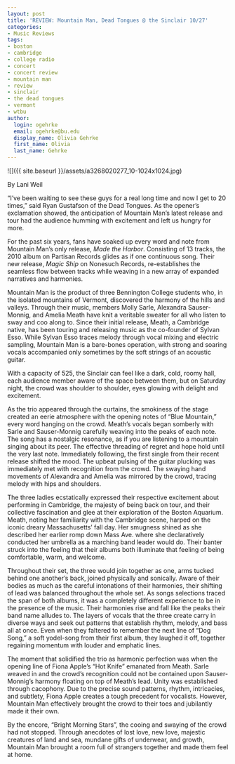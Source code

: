 ```yaml
---
layout: post
title: 'REVIEW: Mountain Man, Dead Tongues @ the Sinclair 10/27'
categories:
- Music Reviews
tags:
- boston
- cambridge
- college radio
- concert
- concert review
- mountain man
- review
- sinclair
- the dead tongues
- vermont
- wtbu
author:
  login: ogehrke
  email: ogehrke@bu.edu
  display_name: Olivia Gehrke
  first_name: Olivia
  last_name: Gehrke
---
```

![]({{ site.baseurl }}/assets/a3268020277_10-1024x1024.jpg)

By Lani Weil

“I’ve been waiting to see these guys for a real long time and now I get to 20 times,” said Ryan Gustafson of the Dead Tongues. As the opener’s exclamation showed, the anticipation of Mountain Man’s latest release and tour had the audience humming with excitement and left us hungry for more.

For the past six years, fans have soaked up every word and note from Mountain Man’s only release, _Made the Harbor_. Consisting of 13 tracks, the 2010 album on Partisan Records glides as if one continuous song. Their new release, _Magic Ship_ on Nonesuch Records, re-establishes the seamless flow between tracks while weaving in a new array of expanded narratives and harmonies.

Mountain Man is the product of three Bennington College students who, in the isolated mountains of Vermont, discovered the harmony of the hills and valleys. Through their music, members Molly Sarle, Alexandra Sauser-Monnig, and Amelia Meath have knit a veritable sweater for all who listen to sway and coo along to. Since their initial release, Meath, a Cambridge native, has been touring and releasing music as the co-founder of Sylvan Esso. While Sylvan Esso traces melody through vocal mixing and electric sampling, Mountain Man is a bare-bones operation, with strong and soaring vocals accompanied only sometimes by the soft strings of an acoustic guitar.

With a capacity of 525, the Sinclair can feel like a dark, cold, roomy hall, each audience member aware of the space between them, but on Saturday night, the crowd was shoulder to shoulder, eyes glowing with delight and excitement.

As the trio appeared through the curtains, the smokiness of the stage created an eerie atmosphere with the opening notes of “Blue Mountain,” every word hanging on the crowd. Meath’s vocals began somberly with Sarle and Sauser-Monnig carefully weaving into the peaks of each note. The song has a nostalgic resonance, as if you are listening to a mountain singing about its peer. The effective threading of regret and hope hold until the very last note. Immediately following, the first single from their recent release shifted the mood. The upbeat pulsing of the guitar plucking was immediately met with recognition from the crowd. The swaying hand movements of Alexandra and Amelia was mirrored by the crowd, tracing melody with hips and shoulders.

The three ladies ecstatically expressed their respective excitement about performing in Cambridge, the majesty of being back on tour, and their collective fascination and glee at their exploration of the Boston Aquarium. Meath, noting her familiarity with the Cambridge scene, harped on the iconic dreary Massachusetts’ fall day. Her smugness shined as she described her earlier romp down Mass Ave. where she declaratively conducted her umbrella as a marching band leader would do. Their banter struck into the feeling that their albums both illuminate that feeling of being comfortable, warm, and welcome.

Throughout their set, the three would join together as one, arms tucked behind one another’s back, joined physically and sonically. Aware of their bodies as much as the careful intonations of their harmonies, their shifting of lead was balanced throughout the whole set. As songs selections traced the span of both albums, it was a completely different experience to be in the presence of the music. Their harmonies rise and fall like the peaks their band name alludes to. The layers of vocals that the three create carry in diverse ways and seek out patterns that establish rhythm, melody, and bass all at once. Even when they faltered to remember the next line of “Dog Song,” a soft yodel-song from their first album, they laughed it off, together regaining momentum with louder and emphatic lines.

The moment that solidified the trio as harmonic perfection was when the opening line of Fiona Apple’s “Hot Knife” emanated from Meath. Sarle weaved in and the crowd’s recognition could not be contained upon Sauser-Monnig’s harmony floating on top of Meath’s lead. Unity was established through cacophony. Due to the precise sound patterns, rhythm, intricacies, and subtlety, Fiona Apple creates a tough precedent for vocalists. However, Mountain Man effectively brought the crowd to their toes and jubilantly made it their own.

By the encore, “Bright Morning Stars”, the cooing and swaying of the crowd had not stopped. Through anecdotes of lost love, new love, majestic creatures of land and sea, mundane gifts of underwear, and growth, Mountain Man brought a room full of strangers together and made them feel at home.